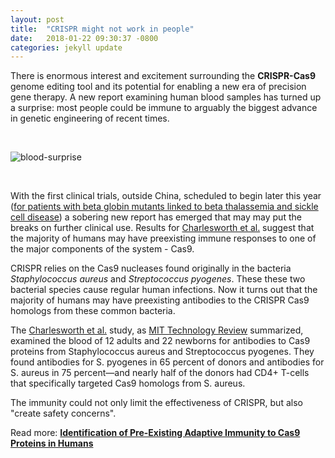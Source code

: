 ```yaml
---
layout: post
title:  "CRISPR might not work in people"
date:   2018-01-22 09:30:37 -0800
categories: jekyll update
---
```


There is enormous interest and excitement surrounding the **CRISPR-Cas9** genome editing tool and its potential for enabling a new era of precision gene therapy.  A new report examining human blood samples has turned up a surprise: most people could be immune to arguably the biggest advance in genetic engineering of recent times. 

<br>

![blood-surprise](https://cdn.raynaudsnews.com/wp-content/uploads/2017/03/shutterstock_527608225-1000x480.jpg)

<br>


With the first clinical trials, outside China, scheduled to begin later this year ([for patients with beta globin mutants linked to beta thalassemia and sickle cell disease](http://ir.crisprtx.com/phoenix.zhtml?c=254376&p=irol-newsArticle&ID=2321577)) a sobering new report has emerged that may may put the breaks on further clinical use. Results for [Charlesworth et al.](https://www.biorxiv.org/content/early/2018/01/05/243345) suggest that the majority of humans may have preexisting immune responses to one of the major components of the system - Cas9.  

CRISPR relies on the Cas9 nucleases found originally in the bacteria *Staphylococcus aureus* and *Streptococcus pyogenes*. These these two bacterial species cause regular human infections. Now it turns out that the majority of humans may have preexisting antibodies to the CRISPR Cas9 homologs from these common bacteria.   

The [Charlesworth et al.](https://www.biorxiv.org/content/early/2018/01/05/243345) study, as [MIT Technology Review](https://www.technologyreview.com/the-download/609904/uh-oh-crispr-might-not-work-in-people/) summarized, examined the blood of 12 adults and 22 newborns for antibodies to Cas9 proteins from Staphylococcus aureus and Streptococcus pyogenes. They found antibodies for S. pyogenes in 65 percent of donors and antibodies for S. aureus in 75 percent—and nearly half of the donors had CD4+ T-cells that specifically targeted Cas9 homologs from S. aureus.

The immunity could not only limit the effectiveness of CRISPR, but also "create safety concerns".  

Read more: [**Identification of Pre-Existing Adaptive Immunity to Cas9 Proteins in Humans**](https://www.biorxiv.org/content/early/2018/01/05/243345)



